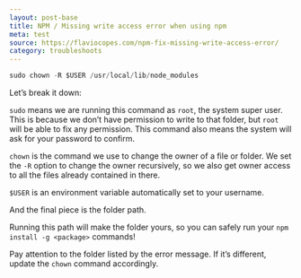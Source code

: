 ```yaml
---
layout: post-base
title: NPM / Missing write access error when using npm
meta: test
source: https://flaviocopes.com/npm-fix-missing-write-access-error/
category: troubleshoots
---
```

```js
sudo chown -R $USER /usr/local/lib/node_modules
```

Let’s break it down:

`sudo` means we are running this command as `root`, the system super user. This is because we don’t have permission to write to that folder, but `root` will be able to fix any permission. This command also means the system will ask for your password to confirm.

`chown` is the command we use to change the owner of a file or folder. We set the `-R` option to change the owner recursively, so we also get owner access to all the files already contained in there.

`$USER` is an environment variable automatically set to your username.

And the final piece is the folder path.

Running this path will make the folder yours, so you can safely run your `npm install -g <package>` commands!

Pay attention to the folder listed by the error message. If it’s different, update the `chown` command accordingly.
